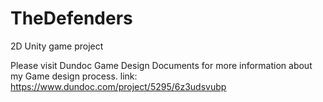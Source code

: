 # TheDefenders
2D Unity game project

Please visit Dundoc Game Design Documents for more information about my Game design process.
link: https://www.dundoc.com/project/5295/6z3udsvubp
